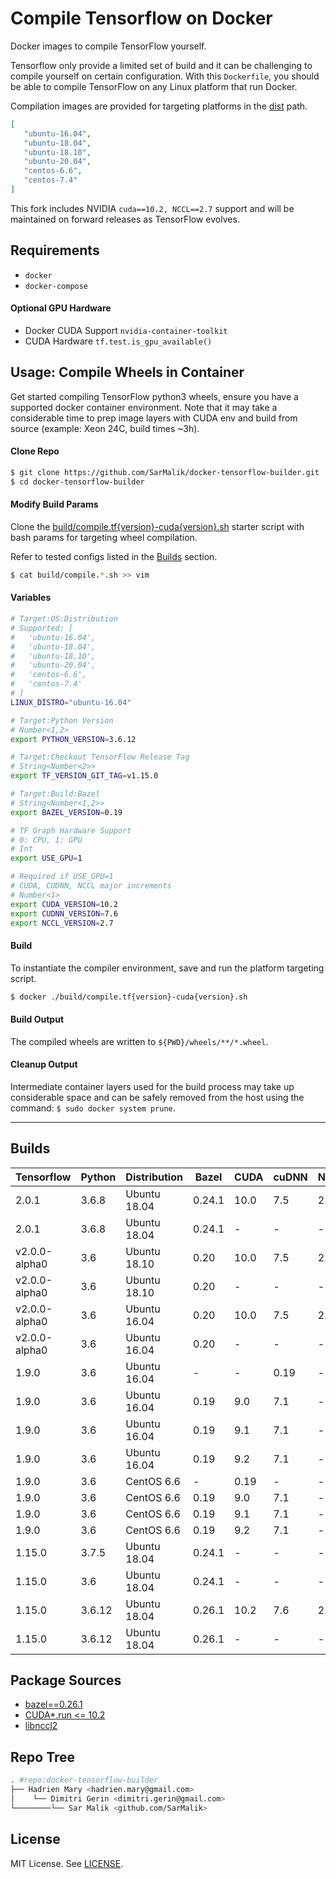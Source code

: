 # Compile Tensorflow on Docker

Docker images to compile TensorFlow yourself.

Tensorflow only provide a limited set of build and it can be challenging to compile yourself on certain configuration. With this `Dockerfile`, you should be able to compile TensorFlow on any Linux platform that run Docker.

Compilation images are provided for targeting platforms in the [dist](/dist) path.

```json
[
   "ubuntu-16.04",
   "ubuntu-18.04",
   "ubuntu-18.10",
   "ubuntu-20.04",
   "centos-6.6",
   "centos-7.4"
]
```

This fork includes NVIDIA ``cuda==10.2, NCCL==2.7`` support and will be maintained on forward releases as TensorFlow evolves.

## Requirements

- `docker`
- `docker-compose`

#### Optional GPU Hardware

- Docker CUDA Support `nvidia-container-toolkit`
- CUDA Hardware `tf.test.is_gpu_available()`

## Usage: Compile Wheels in Container

Get started compiling TensorFlow python3 wheels, ensure you have a supported docker container environment. Note that it may take a considerable time to prep image layers with CUDA env and build from source (example: Xeon 24C, build times ~3h).

#### Clone Repo

```bash
$ git clone https://github.com/SarMalik/docker-tensorflow-builder.git
$ cd docker-tensorflow-builder
```

#### Modify Build Params

Clone the [build/compile.tf{version}-cuda{version}.sh](/build) starter script with bash params for targeting wheel compilation. 

Refer to tested configs listed in the [Builds](#Builds) section.

```bash
$ cat build/compile.*.sh >> vim
```

#### Variables

```bash
# Target:OS:Distribution
# Supported: [
#   'ubuntu-16.04',
#   'ubuntu-18.04',
#   'ubuntu-18.10',
#   'ubuntu-20.04',
#   'centos-6.6',
#   'centos-7.4'
# ]
LINUX_DISTRO="ubuntu-16.04"

# Target:Python Version
# Number<1,2>
export PYTHON_VERSION=3.6.12

# Target:Checkout TensorFlow Release Tag
# String<Number<2>>
export TF_VERSION_GIT_TAG=v1.15.0

# Target:Build:Bazel
# String<Number<1,2>>
export BAZEL_VERSION=0.19

# TF Graph Hardware Support
# 0: CPU, 1: GPU
# Int
export USE_GPU=1

# Required if USE_GPU=1
# CUDA, CUDNN, NCCL major increments
# Number<1>
export CUDA_VERSION=10.2
export CUDNN_VERSION=7.6
export NCCL_VERSION=2.7
```

#### Build

To instantiate the compiler environment, save and run the platform targeting script.

```bash
$ docker ./build/compile.tf{version}-cuda{version}.sh
```

#### Build Output

The compiled wheels are written to `${PWD}/wheels/**/*.wheel`.

#### Cleanup Output

Intermediate container layers used for the build process may take up considerable space and can be safely removed from the host using the command: ``$ sudo docker system prune``.

---

## Builds

| Tensorflow | Python | Distribution | Bazel | CUDA | cuDNN | NCCL | Comment |
| --- | --- | --- | --- | --- | --- | --- | --- |
| 2.0.1 | 3.6.8 | Ubuntu 18.04 | 0.24.1 | 10.0 | 7.5 | 2.4 | OK |
| 2.0.1 | 3.6.8 | Ubuntu 18.04 | 0.24.1 | - | - | - | OK |
| v2.0.0-alpha0 | 3.6 | Ubuntu 18.10 | 0.20 | 10.0 | 7.5 | 2.4 | seg fault error  |
| v2.0.0-alpha0 | 3.6 | Ubuntu 18.10 | 0.20 | - | - | - | OK |
| v2.0.0-alpha0 | 3.6 | Ubuntu 16.04 | 0.20 | 10.0 | 7.5 | 2.4 | TODO |
| v2.0.0-alpha0 | 3.6 | Ubuntu 16.04 | 0.20 | - | - | - | TODO |
| 1.9.0 | 3.6 | Ubuntu 16.04 | - | - | 0.19 | - | OK |
| 1.9.0 | 3.6 | Ubuntu 16.04 | 0.19 | 9.0 | 7.1 | - | OK |
| 1.9.0 | 3.6 | Ubuntu 16.04 | 0.19 | 9.1 | 7.1 | - | OK |
| 1.9.0 | 3.6 | Ubuntu 16.04 | 0.19 | 9.2 | 7.1 | - | OK |
| 1.9.0 | 3.6 | CentOS 6.6 | - | 0.19 | - | - | OK |
| 1.9.0 | 3.6 | CentOS 6.6 | 0.19 | 9.0 | 7.1 | - | OK |
| 1.9.0 | 3.6 | CentOS 6.6 | 0.19 | 9.1 | 7.1 | - | OK |
| 1.9.0 | 3.6 | CentOS 6.6 | 0.19 | 9.2 | 7.1 | - | OK |
| 1.15.0 | 3.7.5 | Ubuntu 18.04 | 0.24.1 | - | - | - | seg fault error |
| 1.15.0 | 3.6 | Ubuntu 18.04 | 0.24.1 | - | - | - | seg fault error |
| 1.15.0 | 3.6.12 | Ubuntu 18.04 | 0.26.1 | 10.2 | 7.6 | 2.1 | OK |
| 1.15.0 | 3.6.12 | Ubuntu 18.04 | 0.26.1 | - | - | - | OK |

## Package Sources

* [bazel==0.26.1](https://github.com/bazelbuild/bazel/releases/tag/0.26.1)
* [CUDA*.run <= 10.2](https://developer.nvidia.com/cuda-toolkit-archive)
* [libnccl2](https://developer.download.nvidia.com/compute/machine-learning/repos/ubuntu1604/x86_64/)

## Repo Tree

```bash
. #repo:docker-tensorflow-builder
├── Hadrien Mary <hadrien.mary@gmail.com>
│    └── Dimitri Gerin <dimitri.gerin@gmail.com>
└────────└── Sar Malik <github.com/SarMalik>
```

## License

MIT License. See [LICENSE](LICENSE).
